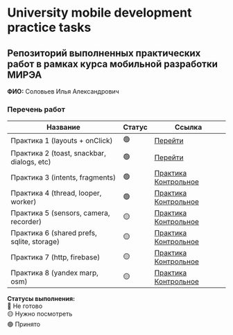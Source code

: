 # University mobile development practice tasks

## Репозиторий выполненных практических работ в рамках курса мобильной разработки МИРЭА
**ФИО:** Соловьев Илья Александрович

### Перечень работ

Название            | Статус | Ссылка
--------------------|--------|--------
Практика 1 (layouts + onClick)          |   🟢  | <a href="https://github.com/M1estere/MIREA_Mobile_Dev/tree/master/Lesson1">Перейти</a>
Практика 2 (toast, snackbar, dialogs, etc)          |   🟢  | <a href="https://github.com/M1estere/MIREA_Mobile_Dev/tree/master/Lesson2">Перейти</a>
Практика 3 (intents, fragments)          |   🟢  | <a href="https://github.com/M1estere/MIREA_Mobile_Dev/tree/master/Lesson3">Практика</a> <a href="https://github.com/M1estere/MIREA_Mobile_Dev/tree/master/MireaProject">Контрольное</a>
Практика 4 (thread, looper, worker)           |   🟢  | <a href="https://github.com/M1estere/MIREA_Mobile_Dev/tree/master/Lesson4">Практика</a> <a href="https://github.com/M1estere/MIREA_Mobile_Dev/tree/master/MireaProject">Контрольное</a>
Практика 5 (sensors, camera, recorder)          |   🟡  | <a href="https://github.com/M1estere/MIREA_Mobile_Dev/tree/master/Lesson5">Практика</a> <a href="https://github.com/M1estere/MIREA_Mobile_Dev/tree/master/MireaProject">Контрольное</a>
Практика 6 (shared prefs, sqlite, storage)          |   🟡  | <a href="https://github.com/M1estere/MIREA_Mobile_Dev/tree/master/Lesson6">Практика</a> <a href="https://github.com/M1estere/MIREA_Mobile_Dev/tree/master/MireaProject">Контрольное</a>
Практика 7 (http, firebase)           |   🟡  | <a href="https://github.com/M1estere/MIREA_Mobile_Dev/tree/master/Lesson7">Практика</a> <a href="https://github.com/M1estere/MIREA_Mobile_Dev/tree/master/MireaProject">Контрольное</a>
Практика 8 (yandex marp, osm)           |   🟡  | <a href="https://github.com/M1estere/MIREA_Mobile_Dev/tree/master/Lesson8">Практика</a> <a href="https://github.com/M1estere/MIREA_Mobile_Dev/tree/master/MireaProject">Контрольное</a>

**Статусы выполнения:** <br>
🔴 Не готово <br>
🟡 Нужно посмотреть <br>
🟢 Принято <br>
